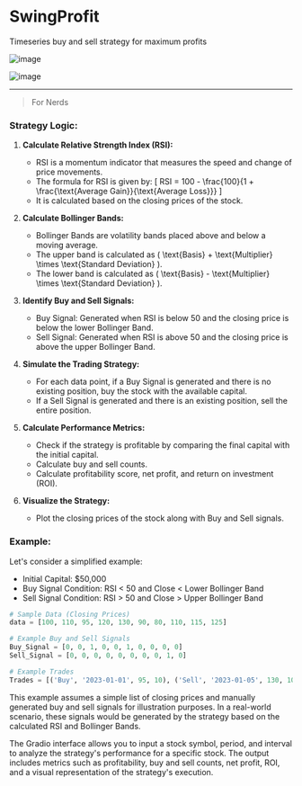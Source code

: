 # SwingProfit
Timeseries buy and sell strategy for maximum profits 


![image](https://github.com/VinayChaudhari1996/SwingProfit/assets/42869040/612e8b80-37cf-49cc-83e5-da4267188304)

![image](https://github.com/VinayChaudhari1996/SwingProfit/assets/42869040/1e226514-b405-4148-bd44-96f9a7073d56)


____

> For Nerds


### Strategy Logic:

1. **Calculate Relative Strength Index (RSI):**
   - RSI is a momentum indicator that measures the speed and change of price movements.
   - The formula for RSI is given by:
     \[ RSI = 100 - \frac{100}{1 + \frac{\text{Average Gain}}{\text{Average Loss}}} \]
   - It is calculated based on the closing prices of the stock.

2. **Calculate Bollinger Bands:**
   - Bollinger Bands are volatility bands placed above and below a moving average.
   - The upper band is calculated as \( \text{Basis} + \text{Multiplier} \times \text{Standard Deviation} \).
   - The lower band is calculated as \( \text{Basis} - \text{Multiplier} \times \text{Standard Deviation} \).

3. **Identify Buy and Sell Signals:**
   - Buy Signal: Generated when RSI is below 50 and the closing price is below the lower Bollinger Band.
   - Sell Signal: Generated when RSI is above 50 and the closing price is above the upper Bollinger Band.

4. **Simulate the Trading Strategy:**
   - For each data point, if a Buy Signal is generated and there is no existing position, buy the stock with the available capital.
   - If a Sell Signal is generated and there is an existing position, sell the entire position.

5. **Calculate Performance Metrics:**
   - Check if the strategy is profitable by comparing the final capital with the initial capital.
   - Calculate buy and sell counts.
   - Calculate profitability score, net profit, and return on investment (ROI).

6. **Visualize the Strategy:**
   - Plot the closing prices of the stock along with Buy and Sell signals.

### Example:

Let's consider a simplified example:

- Initial Capital: $50,000
- Buy Signal Condition: RSI < 50 and Close < Lower Bollinger Band
- Sell Signal Condition: RSI > 50 and Close > Upper Bollinger Band

```python
# Sample Data (Closing Prices)
data = [100, 110, 95, 120, 130, 90, 80, 110, 115, 125]

# Example Buy and Sell Signals
Buy_Signal = [0, 0, 1, 0, 0, 1, 0, 0, 0, 0]
Sell_Signal = [0, 0, 0, 0, 0, 0, 0, 0, 1, 0]

# Example Trades
Trades = [('Buy', '2023-01-01', 95, 10), ('Sell', '2023-01-05', 130, 10)]
```

This example assumes a simple list of closing prices and manually generated buy and sell signals for illustration purposes. In a real-world scenario, these signals would be generated by the strategy based on the calculated RSI and Bollinger Bands.

The Gradio interface allows you to input a stock symbol, period, and interval to analyze the strategy's performance for a specific stock. The output includes metrics such as profitability, buy and sell counts, net profit, ROI, and a visual representation of the strategy's execution.
